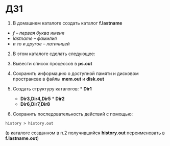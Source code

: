 # ДЗ1
1. В домашнем каталоге создать каталог **f.lastname**
  - _f – первая буква имени_
  - _lastname – фамилия_
  - _и то и другое – латиницей_

2. В этом каталоге сделать следующее:
  1. Вывести список процессов в **ps.out**
  2. Сохранить информацию о доступной памяти и дисковом пространсве в файлы **mem.out** и **disk.out**
  3. Создать структуру каталогов:
    * **Dir1**
      * **Dir3,Dir4,Dir5**
    * **Dir2**
      * **Dir6,Dir7,Dir8**

3. Сохранить последовательность действий с помощью: 
```
history > history.out
``` 
(в каталоге созданном в п.2 получившийся **history.out** переименовать в **f.lastname.out**)
